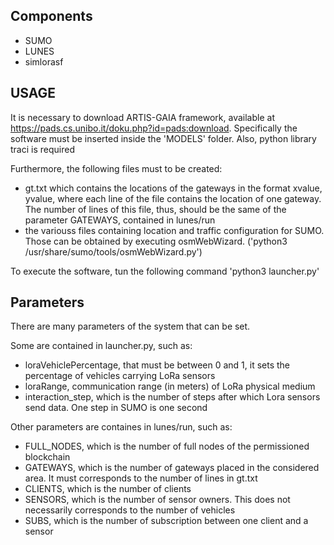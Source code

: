 ## Components

- SUMO
- LUNES
- simlorasf

## USAGE
It is necessary to download ARTIS-GAIA framework, available at https://pads.cs.unibo.it/doku.php?id=pads:download. Specifically the software must be inserted inside the 'MODELS' folder.
Also, python library traci is required

Furthermore, the following files must to be created:
- gt.txt which contains the locations of the gateways in the format xvalue, yvalue, where each line of the file contains the location of one gateway. The number of lines of this file, thus, should be the same of the parameter GATEWAYS, contained in lunes/run
- the variouss files containing location and traffic configuration for SUMO. Those can be obtained by executing osmWebWizard. ('python3 /usr/share/sumo/tools/osmWebWizard.py')

To execute the software, tun the following command
'python3 launcher.py'

## Parameters
There are many parameters of the system that can be set.

Some are contained in launcher.py, such as:
- loraVehiclePercentage, that must be between 0 and 1, it sets the percentage of vehicles carrying LoRa sensors
- loraRange, communication range (in meters) of LoRa physical medium
- interaction_step, which is the number of steps after which Lora sensors send data. One step in SUMO is one second

Other parameters are containes in lunes/run, such as:
- FULL_NODES, which is the number of full nodes of the permissioned blockchain
- GATEWAYS, which is the number of gateways placed in the considered area. It must corresponds to the number of lines in gt.txt
- CLIENTS, which is the number of clients
- SENSORS, which is the number of sensor owners. This does not necessarily corresponds to the number of vehicles
- SUBS, which is the number of subscription between one client and a sensor

